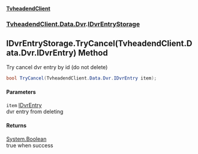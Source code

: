 #### [TvheadendClient](./index.md 'index')
### [TvheadendClient.Data.Dvr](./TvheadendClient-Data-Dvr.md 'TvheadendClient.Data.Dvr').[IDvrEntryStorage](./TvheadendClient-Data-Dvr-IDvrEntryStorage.md 'TvheadendClient.Data.Dvr.IDvrEntryStorage')
## IDvrEntryStorage.TryCancel(TvheadendClient.Data.Dvr.IDvrEntry) Method
Try cancel dvr entry by id (do not delete)  
```csharp
bool TryCancel(TvheadendClient.Data.Dvr.IDvrEntry item);
```
#### Parameters
<a name='TvheadendClient-Data-Dvr-IDvrEntryStorage-TryCancel(TvheadendClient-Data-Dvr-IDvrEntry)-item'></a>
`item` [IDvrEntry](./TvheadendClient-Data-Dvr-IDvrEntry.md 'TvheadendClient.Data.Dvr.IDvrEntry')  
dvr entry from deleting  
  
#### Returns
[System.Boolean](https://docs.microsoft.com/en-us/dotnet/api/System.Boolean 'System.Boolean')  
true when success  
